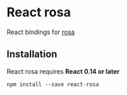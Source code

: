 # React rosa

React bindings for [rosa](https://github.com/zoil/rosa)

## Installation

React rosa requires **React 0.14 or later**

```
npm install --save react-rosa
```
